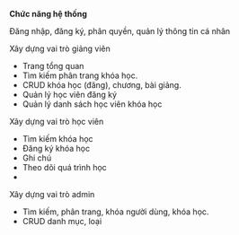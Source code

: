 **Chức năng hệ thống**

Đăng nhập, đăng ký, phân quyền, quản lý thông tin cá nhân

Xây dựng vai trò giảng viên
  - Trang tổng quan
  - Tìm kiếm phân trang khóa học.
  - CRUD khóa học (đăng), chương, bài giảng.
  - Quản lý học viên đăng ký
  - Quản lý danh sách học viên khóa học

Xây dựng vai trò học viên
  - Tìm kiếm khóa học
  - Đăng ký khóa học
  - Ghi chú
  - Theo dõi quá trình học
  - 
Xây dựng vai trò admin
  - Tìm kiếm, phân trang, khóa người dùng, khóa học.
  - CRUD danh mục, loại
